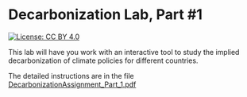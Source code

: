 # Decarbonization Lab, Part #1

[![License: CC BY 4.0](https://img.shields.io/badge/License-CC%20BY%204.0-lightgrey.svg)](https://creativecommons.org/licenses/by/4.0/)
 
This lab will have you work with an interactive tool to study the implied
decarbonization of climate policies for different countries.

The detailed instructions are in the file
[DecarbonizationAssignment_Part_1.pdf](DecarbonizationAssignment_Part_1.pdf)
